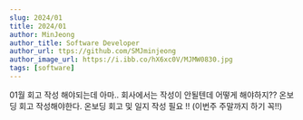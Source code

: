 ```yaml
---
slug: 2024/01
title: 2024/01
author: MinJeong
author_title: Software Developer
author_url: ttps://github.com/SMJminjeong
author_image_url: https://i.ibb.co/hX6xc0V/MJMW0830.jpg
tags: [software]
---
```



01월 회고 작성 해야되는데 
아마.. 회사에서는 작성이 안될텐데 어떻게 해야하지??
온보딩 회고 작성해야한다. 
온보딩 회고 및 일지 작성 필요 !! (이번주 주말까지 하기 꼭!!)